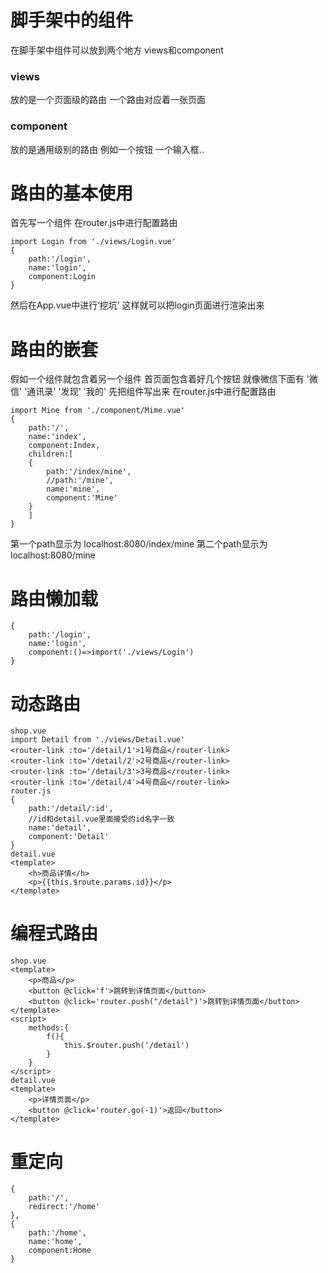 # 脚手架中的组件
在脚手架中组件可以放到两个地方  views和component
### views
放的是一个页面级的路由 一个路由对应着一张页面
### component
放的是通用级别的路由 例如一个按钮 一个输入框..
# 路由的基本使用
首先写一个组件 在router.js中进行配置路由

    import Login from './views/Login.vue'
    {
        path:'/login',
        name:'login',
        component:Login
    }
然后在App.vue中进行‘挖坑’ <router-view></router-view>
这样就可以把login页面进行渲染出来

# 路由的嵌套
假如一个组件就包含着另一个组件 首页面包含着好几个按钮 就像微信下面有 '微信' '通讯录' '发现' '我的' 
先把组件写出来
在router.js中进行配置路由

    import Mine from './component/Mime.vue'
    {
        path:'/',
        name:'index',
        component:Index,
        children:[
        {
            path:'/index/mine',
            //path:'/mine', 
            name:'mine',
            component:'Mine'
        }
        ]
    }
第一个path显示为 localhost:8080/index/mine
第二个path显示为 localhost:8080/mine

# 路由懒加载

    {
        path:'/login',
        name:'login',
        component:()=>import('./views/Login')
    }
# 动态路由

    shop.vue
    import Detail from './views/Detail.vue'
    <router-link :to='/detail/1'>1号商品</router-link>
    <router-link :to='/detail/2'>2号商品</router-link>
    <router-link :to='/detail/3'>3号商品</router-link>
    <router-link :to='/detail/4'>4号商品</router-link>
    router.js
    {
        path:'/detail/:id',
        //id和detail.vue里面接受的id名字一致
        name:'detail',
        component:'Detail'
    }
    detail.vue
    <template>
        <h>商品详情</h>
        <p>{{this.$route.params.id}}</p>
    </template>
# 编程式路由

    shop.vue
    <template>
        <p>商品</p>
        <button @click='f'>跳转到详情页面</button>
        <button @click='router.push("/detail")'>跳转到详情页面</button>
    </template>
    <script>
        methods:{
            f(){
                this.$router.push('/detail')
            }
        }
    </script>
    detail.vue
    <template>
        <p>详情页面</p>
        <button @click='router.go(-1)'>返回</button>
    </template>
# 重定向

    {
        path:'/',
        redirect:'/home'
    },
    {
        path:'/home',
        name:'home',
        component:Home
    }
